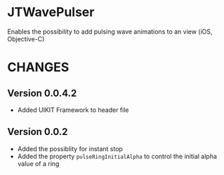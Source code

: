 JTWavePulser
============

Enables the possibility to add pulsing wave animations to an view (iOS, Objective-C)

# CHANGES

## Version 0.0.4.2
- Added UIKIT Framework to header file

## Version 0.0.2
- Added the possiblity for instant stop
- Added the property `pulseRingInitialAlpha` to control the initial alpha value of a ring